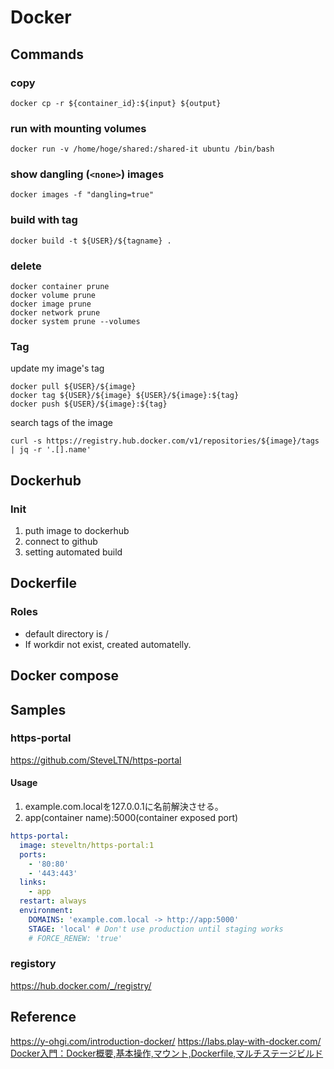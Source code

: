 # Docker

## Commands

### copy

```bash=
docker cp -r ${container_id}:${input} ${output}
```

### run with mounting volumes

```bash=
docker run -v /home/hoge/shared:/shared-it ubuntu /bin/bash
```

### show dangling (`<none>`) images

```bash=
docker images -f "dangling=true"
```

### build with tag

```bash=
docker build -t ${USER}/${tagname} .
```

### delete

```bash=
docker container prune
docker volume prune
docker image prune
docker network prune
docker system prune --volumes
```

### Tag

update my image's tag

```bash=
docker pull ${USER}/${image}
docker tag ${USER}/${image} ${USER}/${image}:${tag}
docker push ${USER}/${image}:${tag}
```

search tags of the image

```bash=
curl -s https://registry.hub.docker.com/v1/repositories/${image}/tags | jq -r '.[].name'
```

## Dockerhub

### Init

1. puth image to dockerhub
2. connect to github
3. setting automated build

## Dockerfile

### Roles

- default directory is /
- If workdir not exist, created automatelly.

## Docker compose

## Samples
### https-portal

<https://github.com/SteveLTN/https-portal>

#### Usage

1. example.com.localを127.0.0.1に名前解決させる。
2. app(container name):5000(container exposed port)

```yaml
https-portal:
  image: steveltn/https-portal:1
  ports:
    - '80:80'
    - '443:443'
  links:
    - app
  restart: always
  environment:
    DOMAINS: 'example.com.local -> http://app:5000'
    STAGE: 'local' # Don't use production until staging works
    # FORCE_RENEW: 'true'
```

### registory

<https://hub.docker.com/_/registry/>

## Reference

<https://y-ohgi.com/introduction-docker/>
<https://labs.play-with-docker.com/>
[Docker入門：Docker概要,基本操作,マウント,Dockerfile,マルチステージビルド](https://qiita.com/shiro01/items/04ca672a93384b463701)
